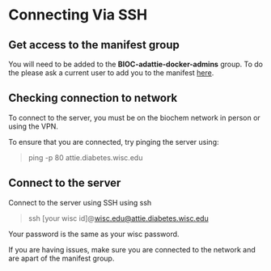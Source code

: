 # Connecting Via SSH
## Get access to the manifest group
You will need to be added to the **BIOC-adattie-docker-admins** group. To do the please ask a current user to add you to the manifest [here](https://manifest.services.wisc.edu/Group/Index/1b018a1e44f5492b9af50a28fb75c2ac).

## Checking connection to network
To connect to the server, you must be on the biochem network in person or using the VPN.

To ensure that you are connected, try pinging the server using:
> ping -p 80 attie.diabetes.wisc.edu

## Connect to the server


Connect to the server using SSH using ssh
> ssh [your wisc id]@wisc.edu@attie.diabetes.wisc.edu

Your password is the same as your wisc password. 

If you are having issues, make sure you are connected to the network and are apart of the manifest group.
